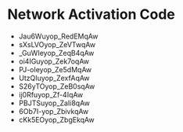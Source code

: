 # Network Activation Code
* Jau6Wuyop_RedEMqAw
* sXsLVOyop_ZeVTwqAw
* _GuWIeyop_ZeqB4qAw
* oi4IGuyop_Zek7oqAw
* PJ-oIeyop_Ze5dMqAw
* UtzQIuyop_ZexfAqAw
* S26yTOyop_ZeB0sqAw
* ij0Rfuyop_Zf-4IqAw
* PBJTSuyop_ZaIi8qAw
* 6Ob7I-yop_ZbivkqAw
* cKk5EOyop_ZbgEkqAw